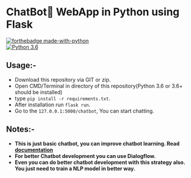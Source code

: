 # ChatBot💬 WebApp in Python using Flask
[![forthebadge made-with-python](http://ForTheBadge.com/images/badges/made-with-python.svg)](https://www.python.org/)                 
[![Python 3.6](https://img.shields.io/badge/python-3.6-blue.svg)](https://www.python.org/downloads/release/python-360/)   



## Usage:-
- Download this repository via GIT or zip.
- Open CMD/Terminal in directory of this repository(Python 3.6 or 3.6+ should be installed)
- type `pip install -r requirements.txt`.
- After installation run `flask run`.
- Go to the `127.0.0.1:5000/chatbot`, You can start chatting.


## Notes:- 
- **This is just basic chatbot, you can improve chatbot learning. Read [documentation](https://pypi.org/project/ChatterBot/)**
- **For better Chatbot development you can use Dialogflow.**
- **Even you can do better chatbot development with this strategy also. You just need to train a NLP model in better way.**
